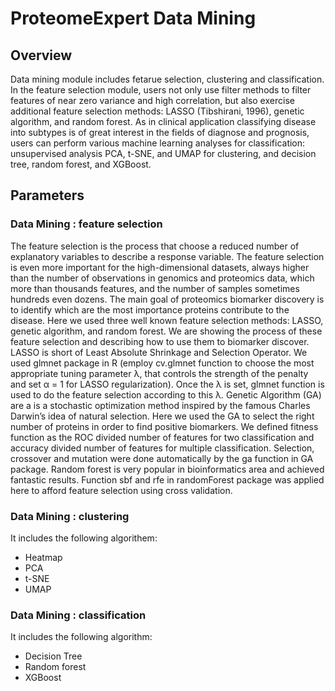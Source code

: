 # ProteomeExpert Data Mining

## Overview
Data mining module includes fetarue selection, clustering and classification.
In the feature selection module, users not only use filter methods to filter  features of near zero variance and high correlation, but also exercise additional feature selection methods: LASSO (Tibshirani, 1996), genetic algorithm, and random forest. As in clinical application classifying disease into subtypes is of great interest in the fields of diagnose and prognosis, users can perform various machine learning analyses for classification: unsupervised analysis PCA, t-SNE, and UMAP for clustering, and decision tree, random forest, and XGBoost.
<br />

## Parameters
### Data Mining : feature selection
The feature selection is the process that choose a reduced number of explanatory variables to describe a response variable. The feature selection is even more important for the high-dimensional datasets, always higher than the number of observations in genomics and proteomics data, which more than thousands features, and the number of samples sometimes hundreds even dozens. The main goal of proteomics biomarker discovery is to identify which are the most importance proteins contribute to the disease. Here we used three well known feature selection methods: LASSO, genetic algorithm, and random forest. We are showing the process of these feature selection and describing how to use them to biomarker discover. 
LASSO is short of Least Absolute Shrinkage and Selection Operator. We used glmnet package in R (employ cv.glmnet function to choose the most appropriate tuning parameter λ, that controls the strength of the penalty and set α = 1 for LASSO regularization). Once the λ is set, glmnet function is used to do the feature selection according to this λ.
Genetic Algorithm (GA) are a is a stochastic optimization method inspired by the famous Charles Darwin’s idea of natural selection. Here we used the GA to select the right number of proteins in order to find positive biomarkers. We defined fitness function as the ROC divided number of features for two classification and accuracy divided number of features for multiple classification. Selection, crossover and mutation were done automatically by the ga function in GA package. Random forest is very popular in bioinformatics area and achieved fantastic results. Function sbf and rfe in randomForest package was applied here to afford feature selection using cross validation.

 

### Data Mining : clustering
It includes the following algorithem:

- Heatmap
- PCA
- t-SNE 
- UMAP

### Data Mining : classification
It includes the following algorithm:

- Decision Tree
- Random forest
- XGBoost
